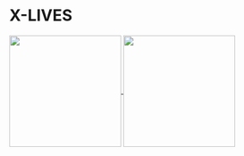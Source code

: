 # X-LIVES
<a href="https://github.com/anuraghazra/github-readme-stats">
  <img height=200 align="center" src="https://github-readme-stats-beta-amber-44.vercel.app/api?username=XLives&show_icons=true&role=OWNER,ORGANIZATION_MEMBER,COLLABORATOR&locale=zh-my" />
</a>
<a href="https://github.com/anuraghazra/convoychat">
  <img height=200 align="center" src="https://github-readme-stats.vercel.app/api/top-langs?username=XLives&layout=compact&langs_count=8&card_width=320" />
</a>

<!--
## Hi there 👋

**Here are some ideas to get you started:**

🙋‍♀️ A short introduction - what is your organization all about?
🌈 Contribution guidelines - how can the community get involved?
👩‍💻 Useful resources - where can the community find your docs? Is there anything else the community should know?
🍿 Fun facts - what does your team eat for breakfast?
🧙 Remember, you can do mighty things with the power of [Markdown](https://docs.github.com/github/writing-on-github/getting-started-with-writing-and-formatting-on-github/basic-writing-and-formatting-syntax)
-->
